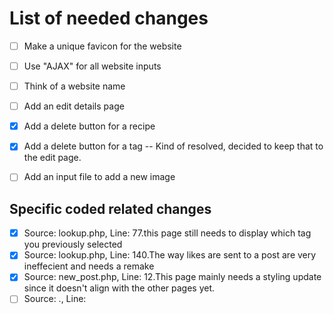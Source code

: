 # List of needed changes
- [ ] Make a unique favicon for the website
- [ ] Use "AJAX" for all website inputs
- [ ] Think of a website name
- [ ] Add an edit details page
- [X] Add a delete button for a recipe
- [X] Add a delete button for a tag -- Kind of resolved, decided to keep that to the edit page.
- [ ] Add an input file to add a new image


## Specific coded related changes
- [X] Source: lookup.php,  Line: 77.this page still needs to display which tag you previously selected
- [X] Source: lookup.php,  Line: 140.The way likes are sent to a post are very ineffecient and needs a remake
- [X] Source: new_post.php,  Line: 12.This page mainly needs a styling update since it doesn't align with the other pages yet.
- [ ] Source: .,  Line: 
